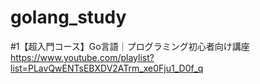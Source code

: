 # golang_study

#1【超入門コース】Go言語｜プログラミング初心者向け講座  
https://www.youtube.com/playlist?list=PLavQwENTsEBXDV2ATrm_xe0Fju1_D0f_q

